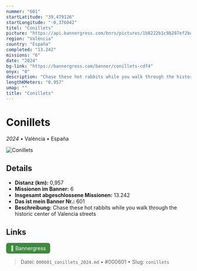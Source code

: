 ```yaml
---
nummer: "601"
startLatitude: "39,479126"
startLongitude: "-0,376042"
titel: "Conillets"
picture: "https://api.bannergress.com/bnrs/pictures/1b8222b1c9b287ef2bd596c7aacba9d8"
region: "València"
country: "España"
completed: "13.242"
missions: "6"
date: "2024"
bg-link: "https://bannergress.com/banner/conillets-cdf4"
onyx: "0"
description: "Chase these hot rabbits while you walk through the historic center of Valencia streets"
lengthKMeters: "0,957"
umap: ""
title: "Conillets"
---
```

# Conillets

*2024* • València • España

![Conillets](https://api.bannergress.com/bnrs/pictures/1b8222b1c9b287ef2bd596c7aacba9d8)

## Details
- **Distanz (km):** 0,957
- **Missionen im Banner:** 6
- **Insgesamt abgeschlossene Missionen:** 13.242
- **Das ist mein Banner Nr.:** 601
- **Beschreibung:** Chase these hot rabbits while you walk through the historic center of Valencia streets


## Links
<div style="margin-top: 0.5em;">
<a href="https://bannergress.com/banner/conillets-cdf4" target="_blank" style="display:inline-block;margin-right:8px;padding:6px 12px;background-color:#3c8b3c;color:white;text-decoration:none;border-radius:6px;">🔗 Bannergress</a>

</div>


> Datei: `000601_conillets_2024.md` • #000601 • Slug: `conillets`
